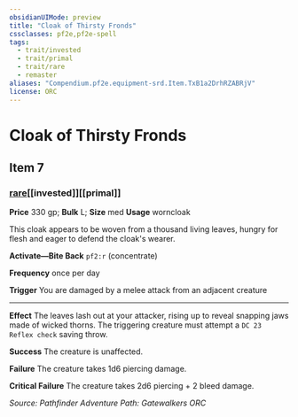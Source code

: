 ```yaml
---
obsidianUIMode: preview
title: "Cloak of Thirsty Fronds"
cssclasses: pf2e,pf2e-spell
tags:
  - trait/invested
  - trait/primal
  - trait/rare
  - remaster
aliases: "Compendium.pf2e.equipment-srd.Item.TxB1a2DrhRZABRjV"
license: ORC
---
```

# Cloak of Thirsty Fronds
## Item 7
### [rare](rare "Rare Rarity Trait")[[invested]][[primal]]


**Price** 330 gp; 
**Bulk** L; **Size** med
**Usage** worncloak

This cloak appears to be woven from a thousand living leaves, hungry for flesh and eager to defend the cloak's wearer.

**Activate—Bite Back** `pf2:r` (concentrate)

**Frequency** once per day

**Trigger** You are damaged by a melee attack from an adjacent creature

* * *

**Effect** The leaves lash out at your attacker, rising up to reveal snapping jaws made of wicked thorns. The triggering creature must attempt a `DC 23 Reflex check` saving throw.

**Success** The creature is unaffected.

**Failure** The creature takes 1d6 piercing damage.

**Critical Failure** The creature takes 2d6 piercing + 2 bleed damage.

*Source: Pathfinder Adventure Path: Gatewalkers*
*ORC*